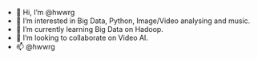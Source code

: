 - 👋 Hi, I’m @hwwrg
- 👀 I’m interested in Big Data, Python, Image/Video analysing and music.
- 🌱 I’m currently learning Big Data on Hadoop.
- 💞️ I’m looking to collaborate on Video AI.
- 📫 @hwwrg

<!---
hwwrg/hwwrg is a ✨ special ✨ repository because its `README.md` (this file) appears on your GitHub profile.
You can click the Preview link to take a look at your changes.
--->
